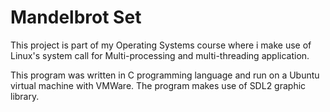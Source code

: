 # Mandelbrot Set

This project is part of my Operating Systems course where i make use of Linux's system call for Multi-processing and multi-threading application. 

This program was written in C programming language and run on a Ubuntu virtual machine with VMWare. The program makes use of SDL2 graphic library.
